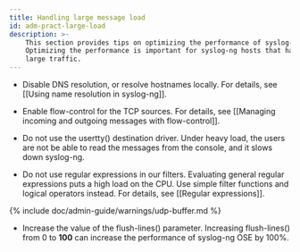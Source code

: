 ```yaml
---
title: Handling large message load
id: adm-pract-large-load
description: >-
    This section provides tips on optimizing the performance of syslog-ng.
    Optimizing the performance is important for syslog-ng hosts that handle
    large traffic.
---
```


- Disable DNS resolution, or resolve hostnames locally. For details,
    see [[Using name resolution in syslog-ng]].
- Enable flow-control for the TCP sources. For details, see
    [[Managing incoming and outgoing messages with flow-control]].

- Do not use the usertty() destination driver. Under heavy load, the
    users are not be able to read the messages from the console, and it
    slows down syslog-ng.

- Do not use regular expressions in our filters. Evaluating general
    regular expressions puts a high load on the CPU. Use simple filter
    functions and logical operators instead. For details, see
    [[Regular expressions]].

{% include doc/admin-guide/warnings/udp-buffer.md %}

- Increase the value of the flush-lines() parameter. Increasing
    flush-lines() from 0 to **100** can increase the performance of
    syslog-ng OSE by 100%.
